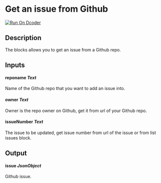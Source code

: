 # Get an issue from Github

[![Run On Dcoder](https://static-content.dcoder.tech/dcoder-assets/run-on-dcoder.svg)](https://code.dcoder.tech/feed/block/60df6af92938a1d52faf2743)

## Description

The blocks allows you to get an issue from a Github repo.

## Inputs

#### **reponame** _Text_

Name of the Github repo that you want to add an issue into.

#### **owner** _Text_

Owner is the repo owner on Github, get it from url of your Github repo.

#### **issueNumber** _Text_

The issue to be updated, get issue number from url of the issue or from list issues block.

## Output

#### **issue** _JsonObject_

Github issue.
